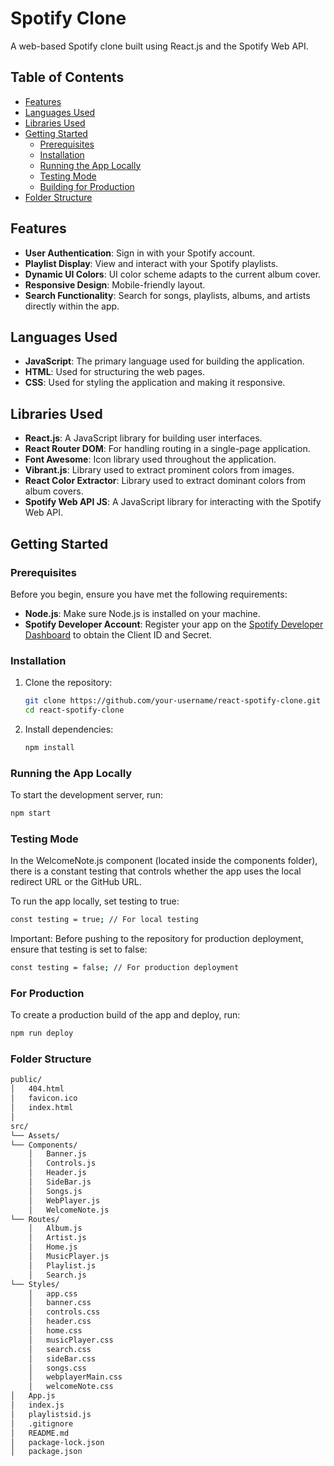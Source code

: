 # Spotify Clone

A web-based Spotify clone built using React.js and the Spotify Web API.

## Table of Contents

- [Features](#features)
- [Languages Used](#languages-used)
- [Libraries Used](#libraries-used)
- [Getting Started](#getting-started)
  - [Prerequisites](#prerequisites)
  - [Installation](#installation)
  - [Running the App Locally](#running-the-app-locally)
  - [Testing Mode](#testing-mode)
  - [Building for Production](#building-for-production)
- [Folder Structure](#folder-structure)
## Features

- **User Authentication**: Sign in with your Spotify account.
- **Playlist Display**: View and interact with your Spotify playlists.
- **Dynamic UI Colors**: UI color scheme adapts to the current album cover.
- **Responsive Design**: Mobile-friendly layout.
- **Search Functionality**: Search for songs, playlists, albums, and artists directly within the app.

## Languages Used

- **JavaScript**: The primary language used for building the application.
- **HTML**: Used for structuring the web pages.
- **CSS**: Used for styling the application and making it responsive.

## Libraries Used

- **React.js**: A JavaScript library for building user interfaces.
- **React Router DOM**: For handling routing in a single-page application.
- **Font Awesome**: Icon library used throughout the application.
- **Vibrant.js**: Library used to extract prominent colors from images.
- **React Color Extractor**: Library used to extract dominant colors from album covers.
- **Spotify Web API JS**: A JavaScript library for interacting with the Spotify Web API.



## Getting Started

### Prerequisites

Before you begin, ensure you have met the following requirements:

- **Node.js**: Make sure Node.js is installed on your machine.
- **Spotify Developer Account**: Register your app on the [Spotify Developer Dashboard](https://developer.spotify.com/dashboard/) to obtain the Client ID and Secret.

### Installation

1. Clone the repository:

    ```bash
    git clone https://github.com/your-username/react-spotify-clone.git
    cd react-spotify-clone
    ```

2. Install dependencies:

    ```bash
    npm install
    ```

### Running the App Locally

To start the development server, run:

```bash
npm start 
```

### Testing Mode
In the WelcomeNote.js component (located inside the components folder), there is a constant testing that controls whether the app uses the local redirect URL or the GitHub URL.

To run the app locally, set testing to true:

```bash
const testing = true; // For local testing
```
Important: Before pushing to the repository for production deployment, ensure that testing is set to false:
```bash
const testing = false; // For production deployment
```

### For Production
To create a production build of the app and deploy, run:

```bash
npm run deploy
```


### Folder Structure
```bash
public/
│   404.html
│   favicon.ico
│   index.html
│
src/
└── Assets/
└── Components/
    │   Banner.js
    │   Controls.js
    │   Header.js
    │   SideBar.js
    │   Songs.js
    │   WebPlayer.js
    │   WelcomeNote.js
└── Routes/
    │   Album.js
    │   Artist.js
    │   Home.js
    │   MusicPlayer.js
    │   Playlist.js
    │   Search.js
└── Styles/
    │   app.css
    │   banner.css
    │   controls.css
    │   header.css
    │   home.css
    │   musicPlayer.css
    │   search.css
    │   sideBar.css
    │   songs.css
    │   webplayerMain.css
    │   welcomeNote.css
│   App.js
│   index.js
│   playlistsid.js
│   .gitignore
│   README.md
│   package-lock.json
│   package.json

```
